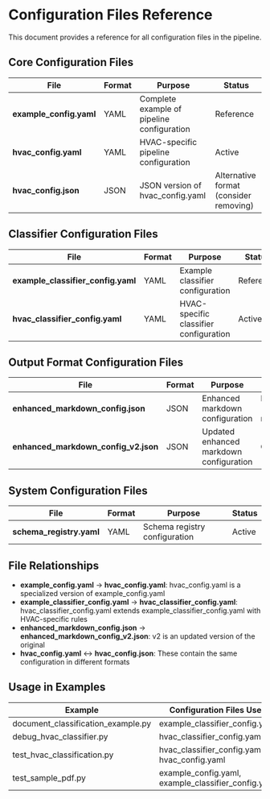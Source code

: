 # Configuration Files Reference

This document provides a reference for all configuration files in the pipeline.

## Core Configuration Files

| File | Format | Purpose | Status |
|------|--------|---------|--------|
| **example_config.yaml** | YAML | Complete example of pipeline configuration | Reference |
| **hvac_config.yaml** | YAML | HVAC-specific pipeline configuration | Active |
| **hvac_config.json** | JSON | JSON version of hvac_config.yaml | Alternative format (consider removing) |

## Classifier Configuration Files

| File | Format | Purpose | Status |
|------|--------|---------|--------|
| **example_classifier_config.yaml** | YAML | Example classifier configuration | Reference |
| **hvac_classifier_config.yaml** | YAML | HVAC-specific classifier configuration | Active |

## Output Format Configuration Files

| File | Format | Purpose | Status |
|------|--------|---------|--------|
| **enhanced_markdown_config.json** | JSON | Enhanced markdown configuration | Legacy (consider removing) |
| **enhanced_markdown_config_v2.json** | JSON | Updated enhanced markdown configuration | Current |

## System Configuration Files

| File | Format | Purpose | Status |
|------|--------|---------|--------|
| **schema_registry.yaml** | YAML | Schema registry configuration | Active |

## File Relationships

- **example_config.yaml** → **hvac_config.yaml**: hvac_config.yaml is a specialized version of example_config.yaml
- **example_classifier_config.yaml** → **hvac_classifier_config.yaml**: hvac_classifier_config.yaml extends example_classifier_config.yaml with HVAC-specific rules
- **enhanced_markdown_config.json** → **enhanced_markdown_config_v2.json**: v2 is an updated version of the original
- **hvac_config.yaml** ↔ **hvac_config.json**: These contain the same configuration in different formats

## Usage in Examples

| Example | Configuration Files Used |
|---------|--------------------------|
| document_classification_example.py | example_classifier_config.yaml |
| debug_hvac_classifier.py | hvac_classifier_config.yaml |
| test_hvac_classification.py | hvac_classifier_config.yaml, hvac_config.yaml |
| test_sample_pdf.py | example_config.yaml, example_classifier_config.yaml |
